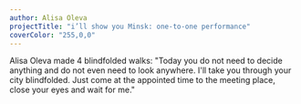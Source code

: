 ```yaml
---
author: Alisa Oleva
projectTitle: "i’ll show you Minsk: one-­to­-one performance"
coverColor: "255,0,0" 
---
```

Alisa Oleva made 4 blindfolded walks:
"Today you do not need to decide anything and do not even need to look anywhere. I'll take you through your city blindfolded. Just come at the appointed time to the meeting place, close your eyes and wait for me."